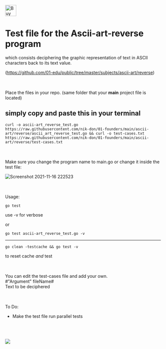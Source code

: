 [<img height='36' style='border:0px;height:36px;' src='https://cdn.ko-fi.com/cdn/kofi2.png?v=3' border='0' alt='Buy Me a Coffee at ko-fi.com' />](https://ko-fi.com/J3J36ZB3M)

# Test file for the Ascii-art-reverse program 



which consists deciphering the graphic representation of text in ASCII characters back to its text value.

(https://github.com/01-edu/public/tree/master/subjects/ascii-art/reverse)


\
\
Place the files in your repo. (same folder that your **main** project file is located)

## simply copy and paste this in your terminal

	curl -o ascii-art_reverse_test.go https://raw.githubusercontent.com/nik-don/01-founders/main/ascii-art/reverse/ascii_art_reverse_test.go && curl -o test-cases.txt https://raw.githubusercontent.com/nik-don/01-founders/main/ascii-art/reverse/test-cases.txt
\
\
Make sure you change the program name to main.go or change it inside the test file:

![Screenshot 2021-11-16 222523](https://user-images.githubusercontent.com/93073558/142076129-c7825560-ab72-4b9d-8780-f10f108ca312.jpg)




\
\
Usage:



	go test	

use -v for verbose

or


	go test ascii-art_reverse_test.go -v

----


	go clean -testcache && go test -v 
to reset cache *and* test


\
\
You can edit the test-cases file and add your own.
\
#"Argument" fileName#
\
Text to be deciphered




\
\
To Do:
- Make the test file run parallel tests


\
\
\
[<img src="https://img.buymeacoffee.com/button-api/?text=Buy me a beer&emoji=🍺&slug=nikdon&button_colour=FFDD00&font_colour=000000&font_family=Cookie&outline_colour=000000&coffee_colour=ffffff">](https://www.buymeacoffee.com/nikdon)
